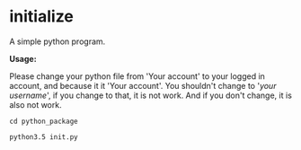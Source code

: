 # initialize
A simple python program.

**Usage:**

Please change your python file from 'Your account' to your logged in account, and because it it 'Your account'. You shouldn't change to '_your username_', if you change to that, it is not work. And if you don't change, it is also not work.

<code>cd python_package</code>

<code>python3.5 init.py</code>
